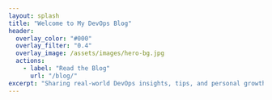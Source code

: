 ```yaml
---
layout: splash
title: "Welcome to My DevOps Blog"
header:
  overlay_color: "#000"
  overlay_filter: "0.4"
  overlay_image: /assets/images/hero-bg.jpg
  actions:
    - label: "Read the Blog"
      url: "/blog/"
excerpt: "Sharing real-world DevOps insights, tips, and personal growth stories."
---
```

